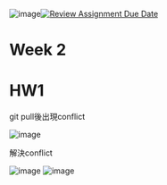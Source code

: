 ![image](https://github.com/mvclab-ntust-course/homework2-benson5104/assets/113347980/936ee46a-63c5-4e3b-a4ee-b43c9c58f002)[![Review Assignment Due Date](https://classroom.github.com/assets/deadline-readme-button-24ddc0f5d75046c5622901739e7c5dd533143b0c8e959d652212380cedb1ea36.svg)](https://classroom.github.com/a/qPD8ugtn)
# Week 2
# HW1

git pull後出現conflict

![image](https://github.com/mvclab-ntust-course/homework2-benson5104/assets/113347980/890493ed-1eac-456f-9c27-cb344d956aa5)

解決conflict

![image](https://github.com/mvclab-ntust-course/homework2-benson5104/assets/113347980/e9f5ed06-86fc-4990-87b4-38b8422829b1)
![image](https://github.com/mvclab-ntust-course/homework2-benson5104/assets/113347980/3a2249d4-5d5a-4c1c-bc41-576b3a8adc11)
